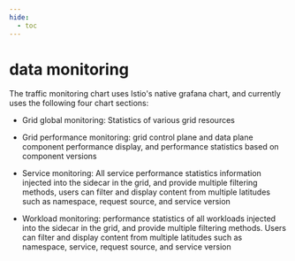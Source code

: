 ```yaml
---
hide:
  - toc
---
```


# data monitoring

The traffic monitoring chart uses Istio's native grafana chart, and currently uses the following four chart sections:

- Grid global monitoring: Statistics of various grid resources

- Grid performance monitoring: grid control plane and data plane component performance display, and performance statistics based on component versions

- Service monitoring: All service performance statistics information injected into the sidecar in the grid, and provide multiple filtering methods, users can filter and display content from multiple latitudes such as namespace, request source, and service version

- Workload monitoring: performance statistics of all workloads injected into the sidecar in the grid, and provide multiple filtering methods. Users can filter and display content from multiple latitudes such as namespace, service, request source, and service version